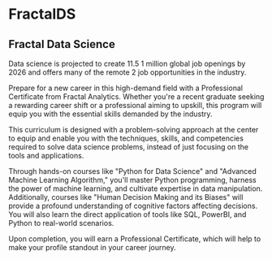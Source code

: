 # FractalDS
## Fractal Data Science

Data science is projected to create 11.5 1 million global job openings by 2026 and offers many of the remote 2 job opportunities in the industry.

Prepare for a new career in this high-demand field with a Professional Certificate from Fractal Analytics. Whether you're a recent graduate seeking a rewarding career shift or a professional aiming to upskill, this program will equip you with the essential skills demanded by the industry.

This curriculum is designed with a problem-solving approach at the center to equip and enable you with the techniques, skills, and competencies required to solve data science problems, instead of just focusing on the tools and applications.

Through hands-on courses like "Python for Data Science" and "Advanced Machine Learning Algorithm," you'll master Python programming, harness the power of machine learning, and cultivate expertise in data manipulation. Additionally, courses like "Human Decision Making and its Biases" will provide a profound understanding of cognitive factors affecting decisions. You will also learn the direct application of tools like SQL, PowerBI, and Python to real-world scenarios.

Upon completion, you will earn a Professional Certificate, which will help to make your profile standout in your career journey.
